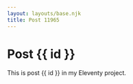 ```yaml
---
layout: layouts/base.njk
title: Post 11965
---
```


# Post {{ id }}

This is post {{ id }} in my Eleventy project.

